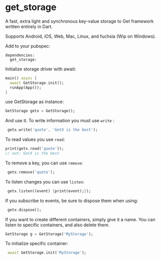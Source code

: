 # get_storage
A fast, extra light and synchronous key-value storage to Get framework written entirely in Dart.

Supports Android, iOS, Web, Mac, Linux, and fuchsia (Wip on Windows). 

Add to your pubspec:
```
dependencies:
  get_storage:
```

Initialize storage driver with await:
```dart
main() async {
  await GetStorage.init();
  runApp(App());
}
```
use GetStorage as instance:
```dart
GetStorage getx = GetStorage();
```
And use it. To write information you must use `write` :
```dart
 getx.write('quote', 'GetX is the best');
```

To read values you use `read`:
```dart
print(getx.read('quote'));
// out: GetX is the best

```
To remove a key, you can use `remove`:

```dart
 getx.remove('quote');
```

To listen changes you can use `listen`:
```dart
 getx.listen((event) {print(event);});
```
If you subscribe to events, be sure to dispose them when using:
```dart
 getx.dispose();
```

If you want to create different containers, simply give it a name. You can listen to specific containers, and also delete them.

```dart
GetStorage g = GetStorage('MyStorage');
```

To initialize specific container:
```dart
 await GetStorage.init('MyStorage');
 ```


